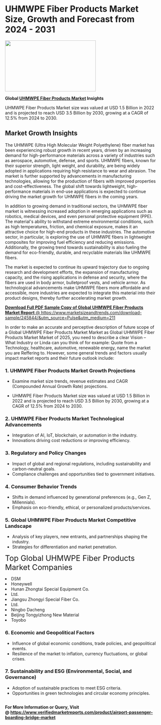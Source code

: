 <H1>UHMWPE Fiber Products Market Size, Growth and Forecast from 2024 - 2031</H1><img class="aligncenter size-medium wp-image-584254" src="https://thirdeyenews.in/wp-content/uploads/2024/09/Global-Market-Research-300x168.jpeg" alt="" width="300" height="168" /><p><strong>Global&nbsp;<a href="https://www.marketsizeandtrends.com/download-sample/245844/&amp;utm_source=Pulse&amp;utm_medium=211">UHMWPE Fiber Products Market</a> Insights</strong></p><p>UHMWPE Fiber Products Market size was valued at USD 1.5 Billion in 2022 and is projected to reach USD 3.5 Billion by 2030, growing at a CAGR of 12.5% from 2024 to 2030.</p><p><h2>Market Growth Insights</h2> <p>The UHMWPE (Ultra High Molecular Weight Polyethylene) fiber market has been experiencing robust growth in recent years, driven by an increasing demand for high-performance materials across a variety of industries such as aerospace, automotive, defense, and sports. UHMWPE fibers, known for their superior strength, light weight, and durability, are being widely adopted in applications requiring high resistance to wear and abrasion. The market is further supported by advancements in manufacturing technologies, allowing for the production of fibers with improved properties and cost-effectiveness. The global shift towards lightweight, high-performance materials in end-use applications is expected to continue driving the market growth for UHMWPE fibers in the coming years.</p> <p><a href="#"></a></p> <p>In addition to growing demand in traditional sectors, the UHMWPE fiber market is witnessing increased adoption in emerging applications such as robotics, medical devices, and even personal protective equipment (PPE). The material's ability to withstand extreme environmental conditions, such as high temperatures, friction, and chemical exposure, makes it an attractive choice for high-end products in these industries. The automotive sector, in particular, is exploring the use of UHMWPE fibers in lightweight composites for improving fuel efficiency and reducing emissions. Additionally, the growing trend towards sustainability is also fueling the demand for eco-friendly, durable, and recyclable materials like UHMWPE fibers.</p> <p>The market is expected to continue its upward trajectory due to ongoing research and development efforts, the expansion of manufacturing capacity, and the rising applications in defense and security, where the fibers are used in body armor, bulletproof vests, and vehicle armor. As technological advancements make UHMWPE fibers more affordable and accessible, more industries are expected to integrate this material into their product designs, thereby further accelerating market growth.</p> <p><a href="#"></p><p><span class=""><strong>Download Full PDF Sample Copy of Global UHMWPE Fiber Products Market Report</strong> @ <a href="https://www.marketsizeandtrends.com/download-sample/245844/&amp;utm_source=Pulse&amp;utm_medium=211" target="_blank">https://www.marketsizeandtrends.com/download-sample/245844/&amp;utm_source=Pulse&amp;utm_medium=211</a></span></p><p>In order to make an accurate and perceptive description of future scope of a Global&nbsp;UHMWPE Fiber Products Market Market as Global&nbsp;UHMWPE Fiber Products Market Market of 2025, you need to describe a clear Vision &ndash; What Industry or Linda can you think of for example: Quote from a Technology, healthcare, automotive, renewable energy, name the market you are Reffering to. However, some general trends and factors usually impact market reports and their future outlook include:</p><h3>1.&nbsp;<strong>UHMWPE Fiber Products Market Growth Projections</strong></h3><ul><li>Examine market size trends, revenue estimates and CAGR (Compounded Annual Growth Rate) projections.</li><li><p>UHMWPE Fiber Products Market size was valued at USD 1.5 Billion in 2022 and is projected to reach USD 3.5 Billion by 2030, growing at a CAGR of 12.5% from 2024 to 2030.</p></li></ul><h3>2.&nbsp;<strong>UHMWPE Fiber Products Market Technological Advancements</strong></h3><ul><li>Integration of AI, IoT, blockchain, or automation in the industry.</li><li>Innovations driving cost reductions or improving efficiency.</li></ul><h3>3.&nbsp;<strong>Regulatory and Policy Changes</strong></h3><ul><li>Impact of global and regional regulations, including sustainability and carbon-neutral goals.</li><li>Compliance challenges and opportunities tied to government initiatives.</li></ul><h3>4.&nbsp;<strong>Consumer Behavior Trends</strong></h3><ul><li>Shifts in demand influenced by generational preferences (e.g., Gen Z, Millennials).</li><li>Emphasis on eco-friendly, ethical, or personalized products/services.</li></ul><h3>5.&nbsp;<strong>Global UHMWPE Fiber Products Market Competitive Landscape</strong></h3><ul><li>Analysis of key players, new entrants, and partnerships shaping the industry.</li><li>Strategies for differentiation and market penetration.</li></ul><p data-pm-slice="1 1 []"><span style="color: inherit; font-family: inherit; font-size: 25px;">Top Global UHMWPE Fiber Products Market Companies</span></p><div class="" data-test-id=""><p><li>DSM</li><li> Honeywell</li><li> Hunan Zhongtai Special Equipment Co.</li><li> Ltd.</li><li> Jiangsu Zhongyi Special Fiber Co.</li><li> Ltd.</li><li> Ningbo Dacheng</li><li> Beijing Tongyizhong New Material</li><li> Toyobo</li></p></div><h3>6.&nbsp;<strong>Economic and Geopolitical Factors</strong></h3><ul><li>Influence of global economic conditions, trade policies, and geopolitical events.</li><li>Resilience of the market to inflation, currency fluctuations, or global crises.</li></ul><h3>7.&nbsp;<strong>Sustainability and ESG (Environmental, Social, and Governance)</strong></h3><ul><li>Adoption of sustainable practices to meet ESG criteria.</li><li>Opportunities in green technologies and circular economy principles.</li></ul><h2><strong style="font-size: 14px;">For More Information or Query, Visit @&nbsp;</strong><a style="background-color: #ffffff; font-size: 14px;" href="https://www.marketsizeandtrends.com/report/uhmwpe-fiber-products-market/" target="_blank">https://www.verifiedmarketreports.com/product/airport-passenger-boarding-bridge-market</a></h2>
